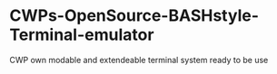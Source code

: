 # CWPs-OpenSource-BASHstyle-Terminal-emulator
CWP own modable and extendeable terminal system ready to be use

